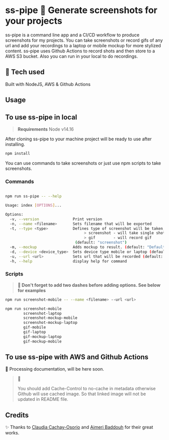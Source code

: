 # ss-pipe 📸 Generate screenshots for your projects

ss-pipe is a command line app and a CI/CD workflow to produce screenshots for my projects.
You can take screenshots or record gifs of any url and add your recordings to a laptop or mobile mockup for more stylized content.
ss-pipe uses Github Actions to record shots and then store to a AWS S3 bucket. Also you can run in your local to do recordings.

## 🧱 Tech used

Built with NodeJS, AWS & Github Actions

## **Usage**

## To use ss-pipe in local

> **Requirements**
> Node v14.16

After cloning ss-pipe to your machine project will be ready to use after installing.

```bash
npm install
```

You can use commands to take screenshots or just use npm scripts to  take screenshots.

### Commands

```bash

npm run ss-pipe -- --help

Usage: index [OPTIONS]...

Options:
  -v, --version               Print version
  -n, --name <filename>       Sets filename that will be exported
  -t, --type <type>           Defines type of screenshot will be taken,
                                   > screenshot - will take single shot,
                                   > gif        - will record gif
                               (default: "screenshot")
  -m, --mockup                Adds mockup to result. (default: "Default")
  -d, --device <device_type>  Sets device type mobile or laptop (default: "laptop")
  -u, --url <url>             Sets url that will be recorded (default: "https://myusuf.net/")
  -h, --help                  display help for command

```

### Scripts

> **📍 Don't forget to add two dashes before adding options. See below for examples**

```bash
npm run screenshot-mobile -- --name <filename> --url <url>
```

```bash
npm run screenshot-mobile
        screenshot-laptop
        screenshot-mockup-mobile
        screenshot-mockup-laptop
        gif-mobile
        gif-laptop
        gif-mockup-laptop
        gif-mockup-mobile

```

## To use ss-pipe with AWS and Github Actions

🔨 Processing documentation, will be here soon.
> 📌
>
> You should add Cache-Control to no-cache in metadata otherwise Github will use cached image.
> So that linked image will not be updated in README file.

## Credits

✨ Thanks to [Claudia Cachay-Osorio](https://github.com/claudiacachayosorio/demo-gifs) and [Aimeri Baddouh](https://dev.to/aimerib/using-puppeteer-to-make-animated-gifs-of-page-scrolls-1lko) for their great works.
